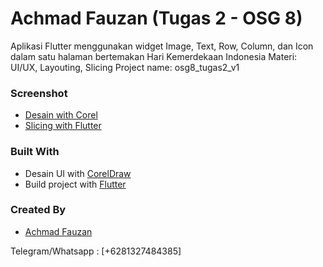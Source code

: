 # Achmad Fauzan (Tugas 2 - OSG 8) 
Aplikasi Flutter menggunakan widget Image, Text, Row, Column, dan Icon dalam satu halaman bertemakan Hari Kemerdekaan Indonesia
Materi: UI/UX, Layouting, Slicing
Project name: osg8_tugas2_v1

### Screenshot
- [Desain with Corel](https://drive.google.com/file/d/1lACCBXGbJvQ8RFNDNMfyBbPvLnMbJufx/view?usp=sharing)
- [Slicing with Flutter](https://drive.google.com/file/d/1PWBOEz-NWHR7UR-sNcmemFOsZwCaNbyo/view?usp=sharing)

### Built With
- Desain UI with [CorelDraw](https://www.coreldraw.com/)
- Build project with [Flutter](https://flutter.dev)

### Created By
- [Achmad Fauzan](https://github.com/mrachmadfauzan)

Telegram/Whatsapp : [+6281327484385] 